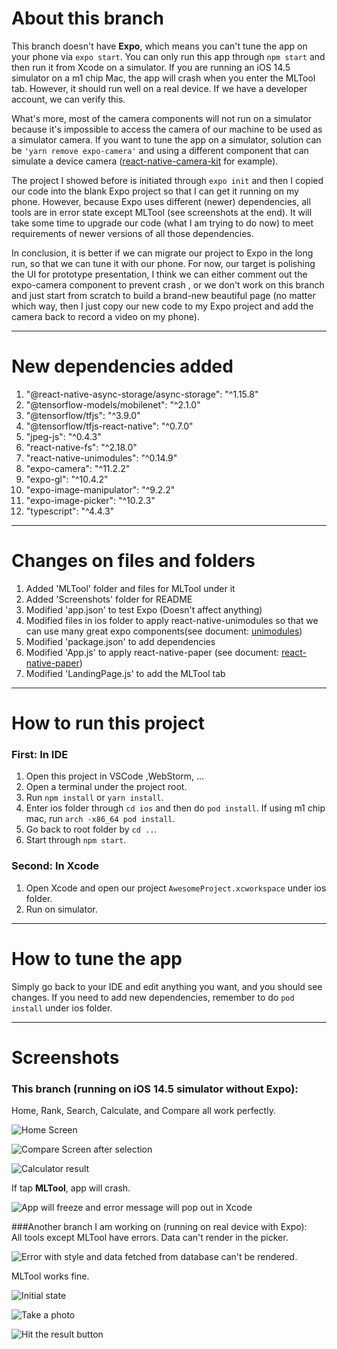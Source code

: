 # About this branch

This branch doesn't have **Expo**, which means you can't tune the app on your phone via `expo start`. You can only run
this app through `npm start` and then run it from Xcode on a simulator. If you are running an iOS 14.5 simulator on a m1 
chip Mac, the app will crash when you enter the MLTool tab. However, it should run well on a real device. If we have a 
developer account, we can verify this.

What's more, most of the camera components will not run on a simulator because it's impossible to access the camera of our
machine to be used as a simulator camera. If you want to tune the app on a simulator, solution can be `'yarn remove expo-camera'` 
and using a different component that can simulate a device camera ([react-native-camera-kit](https://github.com/teslamotors/react-native-camera-kit) 
for example).  


The project I showed before is initiated through `expo init` and then I copied our code into the blank Expo project so 
that I can get it running on my phone. However, because Expo uses different (newer) dependencies, all tools are in error
state except MLTool (see screenshots at the end). It will take some time to upgrade our code (what I am trying to do now)
to meet requirements of newer versions of all those dependencies. 


In conclusion, it is better if we can migrate our project to Expo in the long run, so that we can tune it with our phone.
 For now, our target is polishing the UI for prototype presentation, I think we can either comment out the expo-camera 
component to prevent crash , or we don't work on this branch and just start from scratch to build a brand-new beautiful 
page (no matter which way, then I just copy our new code to my Expo project and add the camera back to record a video 
on my phone).
***  

# New dependencies added
1. "@react-native-async-storage/async-storage": "^1.15.8"
2. "@tensorflow-models/mobilenet": "^2.1.0"
3. "@tensorflow/tfjs": "^3.9.0"
4. "@tensorflow/tfjs-react-native": "^0.7.0"
5. "jpeg-js": "^0.4.3"
6. "react-native-fs": "^2.18.0"
7. "react-native-unimodules": "^0.14.9"
8. "expo-camera": "^11.2.2"
9. "expo-gl": "^10.4.2"
10. "expo-image-manipulator": "^9.2.2"
11. "expo-image-picker": "^10.2.3"  
12. "typescript": "^4.4.3"  
***  

# Changes on files and folders
1. Added 'MLTool' folder and files for MLTool under it
2. Added 'Screenshots' folder for README
3. Modified 'app.json' to test Expo (Doesn't affect anything)
4. Modified files in ios folder to apply react-native-unimodules so that we can use many great expo components(see 
document: [unimodules](https://docs.expo.dev/bare/installing-unimodules/))
5. Modified 'package.json' to add dependencies
6. Modified 'App.js' to apply react-native-paper (see document: [react-native-paper](https://callstack.github.io/react-native-paper/getting-started.html))
7. Modified 'LandingPage.js' to add the MLTool tab  
***

# How to run this project
### First: In IDE
1. Open this project in VSCode ,WebStorm, ...
2. Open a terminal under the project root.
3. Run `npm install` or `yarn install`.
4. Enter ios folder through `cd ios` and then do `pod install`. If using m1 chip mac, run `arch -x86_64 pod install`.
5. Go back to root folder by `cd ..`.
6. Start through `npm start`.
### Second: In Xcode
1. Open Xcode and open our project `AwesomeProject.xcworkspace` under ios folder.
2. Run on simulator.
***

# How to tune the app
Simply go back to your IDE and edit anything you want, and you should see changes. If you need to add new dependencies, 
remember to do `pod install` under ios folder.
***

# Screenshots  

### This branch (running on iOS 14.5 simulator without Expo):  

Home, Rank, Search, Calculate, and Compare all work perfectly.  

![Home Screen](Screenshots/Home.png)  

![Compare Screen after selection](Screenshots/Compare%20Select.png)  

![Calculator result](Screenshots/Calculate.png)  

If tap **MLTool**, app will crash.  

![App will freeze and error message will pop out in Xcode](Screenshots/MLTool%20crash.png)  

###Another branch I am working on (running on real device with Expo):  
All tools except MLTool have errors. Data can't render in the picker.  

![Error with style and data fetched from database can't be rendered.](Screenshots/CalculatorError.PNG)  

MLTool works fine.  

![Initial state](Screenshots/MLTool%20open.PNG)  

![Take a photo](Screenshots/MLTool%20take%20photo.PNG)  

![Hit the result button](Screenshots/MLTool%20result.PNG)  

